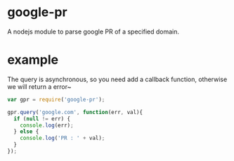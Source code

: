 google-pr
=========
A nodejs module to parse google PR of a specified domain.

example
=======
The query is asynchronous, so you need add a callback function, otherwise we will return a error~

```javascript
var gpr = require('google-pr');

gpr.query('google.com', function(err, val){
  if (null != err) {
    console.log(err);
  } else {
    console.log('PR : ' + val);
  }
});
```